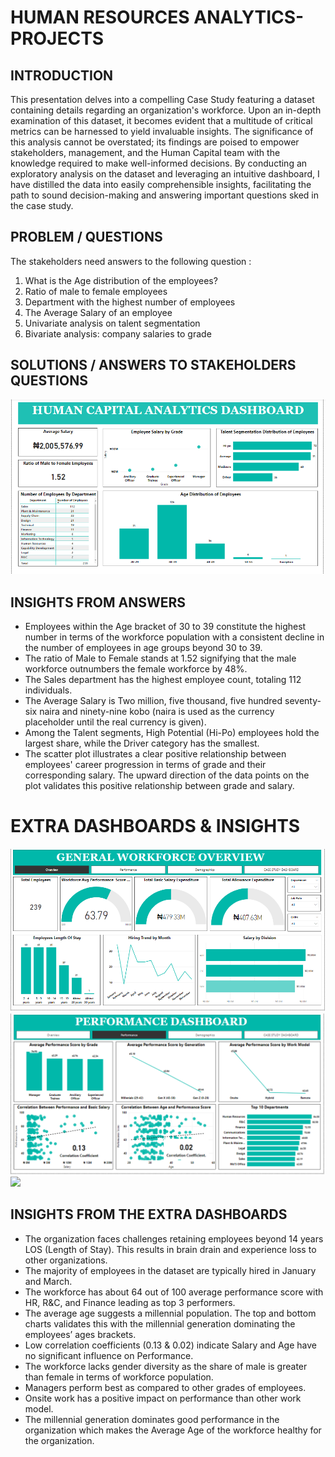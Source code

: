 # HUMAN RESOURCES ANALYTICS-PROJECTS

## INTRODUCTION
This presentation delves into a compelling Case Study featuring a dataset containing details regarding an organization's workforce. Upon an in-depth examination of this dataset, it becomes evident that a multitude of critical metrics can be harnessed to yield invaluable insights. The significance of this analysis cannot be overstated; its findings are poised to empower stakeholders, management, and the Human Capital team with the knowledge required to make well-informed decisions. 
By conducting an exploratory analysis on the dataset and leveraging an intuitive dashboard, I have distilled the data into easily comprehensible insights, facilitating the path to sound decision-making and answering important questions sked in the case study.

## PROBLEM / QUESTIONS
The stakeholders need answers to the following question :
1. What is the Age distribution of the employees?
2. Ratio of male to female employees
3. Department with the highest number of employees
4. The Average Salary of an employee
5. Univariate analysis on talent segmentation
6. Bivariate analysis: company salaries to grade

## SOLUTIONS / ANSWERS TO STAKEHOLDERS QUESTIONS
![](Answers.png)

## INSIGHTS FROM ANSWERS
- Employees within the Age bracket of 30 to 39 constitute the highest number in terms of the workforce population with a consistent decline in the number of employees in age groups beyond 30 to 39.
- The ratio of Male to Female stands at 1.52 signifying that the male workforce outnumbers the female workforce by 48%.
- The Sales department has the highest employee count, totaling 112 individuals.
- The Average Salary is Two million, five thousand, five hundred seventy-six naira and ninety-nine kobo (naira is used as the currency placeholder until the real currency is given).
- Among the Talent segments, High Potential (Hi-Po) employees hold the largest share, while the Driver category has the smallest.
- The scatter plot illustrates a clear positive relationship between employees' career progression in terms of grade and their corresponding salary. The upward direction of the data points on the plot validates this positive relationship between grade and salary.

# EXTRA DASHBOARDS & INSIGHTS
![](WorkforceOverview.png)
![](PerformanceTracker.png)
![](AnswersDemographics.png)

## INSIGHTS FROM THE EXTRA DASHBOARDS

- The organization faces challenges retaining employees beyond 14 years LOS (Length of Stay). This results in brain drain and experience loss to other organizations.
- The majority of employees in the dataset are typically hired in January and March.
- The workforce has about 64 out of 100 average performance score with HR, R&C, and Finance leading as top 3 performers.
- The average age suggests a millennial population. The top and bottom charts validates this with the millennial generation dominating the employees’ ages brackets.
- Low correlation coefficients (0.13 & 0.02) indicate Salary and Age have no significant influence on Performance.
- The workforce lacks gender diversity as the share of male is greater than female in terms of workforce population.
- Managers perform best as compared to other grades of employees.
- Onsite work has a positive impact on performance than other work model.
- The millennial generation dominates good performance in the organization which makes the Average Age of the workforce healthy for the organization.
